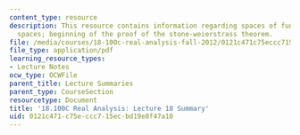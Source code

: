 ```yaml
---
content_type: resource
description: This resource contains information regarding spaces of functions as metric
  spaces; beginning of the proof of the stone-weierstrass theorem.
file: /media/courses/18-100c-real-analysis-fall-2012/0121c471c75eccc715ecbd19e8f47a10_MIT18_100CF12_l18sum.pdf
file_type: application/pdf
learning_resource_types:
- Lecture Notes
ocw_type: OCWFile
parent_title: Lecture Summaries
parent_type: CourseSection
resourcetype: Document
title: '18.100C Real Analysis: Lecture 18 Summary'
uid: 0121c471-c75e-ccc7-15ec-bd19e8f47a10
---
```

